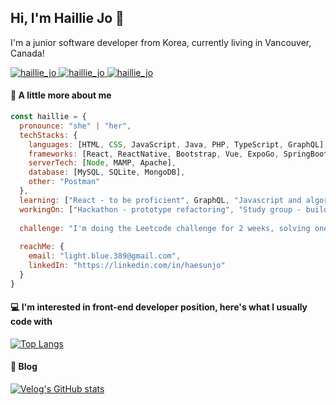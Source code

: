 <!-- ![header](https://capsule-render.vercel.app/api?type=transparent&color=auto&height=200&section=header&text=Welcome%20to%20my%20page&fontSize=60&animation=fadeIn&fontAlign=50) -->


## Hi, I'm Haillie Jo  👋

I'm a junior software developer from Korea, currently living in Vancouver, Canada!


<a href="https://linkedin.com/in/haesunjo" target="blank">
 <img src="https://img.shields.io/badge/linkedin-%230077B5.svg?style=for-the-badge&logo=linkedin&logoColor=white" alt="haillie_jo" />
</a>
<a href="https://codepen.io/haillie_jo" target="blank">
 <img src="https://img.shields.io/badge/Codepen-000000?style=for-the-badge&logo=codepen&logoColor=white" alt="haillie_jo" />
</a>
<a href="https://haesunjo.github.io/haillie_portfolio/" target="blank">
 <img src="https://img.shields.io/badge/Portfolio-8B89CC.svg?style=for-the-badge&logo=firefox&logoColor=white" alt="haillie_jo" />
</a>




#### :pushpin: A little more about me 

```javascript
const haillie = {
  pronounce: "she" | "her",
  techStacks: {
    languages: [HTML, CSS, JavaScript, Java, PHP, TypeScript, GraphQL],
    frameworks: [React, ReactNative, Bootstrap, Vue, ExpoGo, SpringBoots, Express],
    serverTech: [Node, MAMP, Apache],
    database: [MySQL, SQLite, MongoDB],
    other: "Postman"
  },
  learning: ["React - to be proficient", GraphQL, "Javascript and algorithms"],
  workingOn: ["Hackathon - prototype refactoring", "Study group - building an app using React, SpringBoot"],
  
  challenge: "I'm doing the Leetcode challenge for 2 weeks, solving one problem a day!", "Blog - file what I learn and study"
  
  reachMe: {
    email: "light.blue.389@gmail.com",
    linkedIn: "https://linkedin.com/in/haesunjo"
  }
}
```

#### :computer: I'm interested in front-end developer position, here's what I usually code with

[![Top Langs](https://github-readme-stats.vercel.app/api/top-langs/?username=anuraghazra&layout=compact)](https://github.com/anuraghazra/github-readme-stats)


#### :bookmark_tabs: Blog

[![Velog's GitHub stats](https://velog-readme-stats.vercel.app/api?name=haillie)](https://github.com/haillie/velog-readme-stats)


<!--
**HaesunJo/HaesunJo** is a ✨ _special_ ✨ repository because its `README.md` (this file) appears on your GitHub profile.

Here are some ideas to get you started:

- 🔭 I’m currently working on ...
- 🌱 I’m currently learning ...
- 👯 I’m looking to collaborate on ...
- 🤔 I’m looking for help with ...
- 💬 Ask me about ...
- 📫 How to reach me: ...
- 😄 Pronouns: ...
- ⚡ Fun fact: ...
-->



<!--
<h3 align="left">Languages and Tools:</h3>
<p align="left">
  <a href="https://www.w3.org/html/" target="_blank" rel="noreferrer">
    <img src="https://raw.githubusercontent.com/devicons/devicon/master/icons/html5/html5-original-wordmark.svg" alt="html5" width="40" height="40"/>
  </a>
  <a href="https://www.w3schools.com/css/" target="_blank" rel="noreferrer">
    <img src="https://raw.githubusercontent.com/devicons/devicon/master/icons/css3/css3-original-wordmark.svg" alt="css3" width="40" height="40"/>
  </a>
  <a href="https://developer.mozilla.org/en-US/docs/Web/JavaScript" target="_blank" rel="noreferrer">
    <img src="https://raw.githubusercontent.com/devicons/devicon/master/icons/javascript/javascript-original.svg" alt="javascript" width="40" height="40"/>
  </a>
  <a href="https://getbootstrap.com" target="_blank" rel="noreferrer">
    <img src="https://raw.githubusercontent.com/devicons/devicon/master/icons/bootstrap/bootstrap-plain-wordmark.svg" alt="bootstrap" width="40" height="40"/>
  </a>
  <a href="https://reactjs.org/" target="_blank" rel="noreferrer">
    <img src="https://raw.githubusercontent.com/devicons/devicon/master/icons/react/react-original-wordmark.svg" alt="react" width="40" height="40"/>
  </a>
  <a href="https://vuejs.org/" target="_blank" rel="noreferrer">
    <img src="https://raw.githubusercontent.com/devicons/devicon/master/icons/vuejs/vuejs-original-wordmark.svg" alt="vuejs" width="40" height="40"/>
  </a>
  <a href="https://www.java.com" target="_blank" rel="noreferrer">
    <img src="https://raw.githubusercontent.com/devicons/devicon/master/icons/java/java-original.svg" alt="java" width="40" height="40"/>
  </a>
  <a href="https://www.php.net" target="_blank" rel="noreferrer">
    <img src="https://raw.githubusercontent.com/devicons/devicon/master/icons/php/php-original.svg" alt="php" width="40" height="40"/>
  </a>
  <a href="https://www.typescriptlang.org/" target="_blank" rel="noreferrer">
    <img src="https://raw.githubusercontent.com/devicons/devicon/master/icons/typescript/typescript-original.svg" alt="typescript" width="40" height="40"/>
  </a>
  <a href="https://expressjs.com" target="_blank" rel="noreferrer">
    <img src="https://raw.githubusercontent.com/devicons/devicon/master/icons/express/express-original-wordmark.svg" alt="express" width="40" height="40"/>
  </a>
  <a href="https://graphql.org" target="_blank" rel="noreferrer">
    <img src="https://www.vectorlogo.zone/logos/graphql/graphql-icon.svg" alt="graphql" width="40" height="40"/>
  </a>
  <a href="https://nodejs.org" target="_blank" rel="noreferrer">
    <img src="https://raw.githubusercontent.com/devicons/devicon/master/icons/nodejs/nodejs-original-wordmark.svg" alt="nodejs" width="40" height="40"/>
  </a>
  <a href="https://spring.io/" target="_blank" rel="noreferrer">
    <img src="https://www.vectorlogo.zone/logos/springio/springio-icon.svg" alt="spring" width="40" height="40"/>
  </a>
-->
  <!-- Mobile development -->
  <!--
  <a href="https://developer.android.com" target="_blank" rel="noreferrer">
    <img src="https://raw.githubusercontent.com/devicons/devicon/master/icons/android/android-original-wordmark.svg" alt="android" width="40" height="40"/>
  </a>
  <a href="https://flutter.dev" target="_blank" rel="noreferrer">
    <img src="https://www.vectorlogo.zone/logos/flutterio/flutterio-icon.svg" alt="flutter" width="40" height="40"/>
  </a>
  <a href="https://reactnative.dev/" target="_blank" rel="noreferrer">
    <img src="https://reactnative.dev/img/header_logo.svg" alt="reactnative" width="40" height="40"/>
  </a>
</p>
-->
